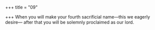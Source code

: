 +++
title = "09"

+++
When you will make your fourth sacrificial name—this we eagerly  desire—
after that you will be solemnly proclaimed as our lord.